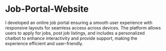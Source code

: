 # Job-Portal-Website
I developed an online job portal ensuring a smooth user experience with responsive layouts for seamless access across devices. The platform allows users to apply for jobs, post job listings, and includes a personalized chatbot to enhance interactivity and provide support, making the experience efficient and user-friendly.
